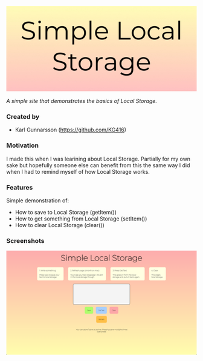 ![Simple Local Storage logo](img/simple-lc-logo-560.jpg)

*A simple site that demonstrates the basics of Local Storage.*

### Created by

- Karl Gunnarsson (<https://github.com/KG416>)

### Motivation

I made this when I was learining about Local Storage. Partially for my own sake but hopefully someone
else can benefit from this the same way I did when I had to remind myself of how Local Storage works.

### Features

Simple demonstration of:

- How to save to Local Storage (getItem())
- How to get something from Local Storage (setItem())
- How to clear Local Storage (clear())

### Screenshots

![Screenshot of Simple Local Storage](img/simple-lc-screen1.png)
